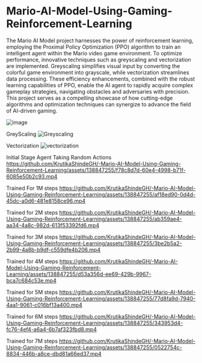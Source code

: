 # Mario-AI-Model-Using-Gaming-Reinforcement-Learning

The Mario AI Model project harnesses the power of reinforcement learning, employing the Proximal Policy Optimization (PPO) algorithm to train an intelligent agent within the Mario video game environment. To optimize performance, innovative techniques such as greyscaling and vectorization are implemented. Greyscaling simplifies visual input by converting the colorful game environment into grayscale, while vectorization streamlines data processing. These efficiency enhancements, combined with the robust learning capabilities of PPO, enable the AI agent to rapidly acquire complex gameplay strategies, navigating obstacles and adversaries with precision. This project serves as a compelling showcase of how cutting-edge algorithms and optimization techniques can synergize to advance the field of AI-driven gaming.


![image](https://github.com/KrutikaShindeGH/-Mario-AI-Model-Using-Gaming-Reinforcement-Learning/assets/138847255/7af1892b-eb74-418f-baf7-0efd393ae6df)

GreyScaling
![Greyscaling](https://github.com/KrutikaShindeGH/-Mario-AI-Model-Using-Gaming-Reinforcement-Learning/assets/138847255/3bf07111-213a-403a-b8f0-57eb28181624)

Vectorization
![vectorization](https://github.com/KrutikaShindeGH/-Mario-AI-Model-Using-Gaming-Reinforcement-Learning/assets/138847255/c2cd3ed9-dbde-48c3-a1fb-87055f2e2d1e)

Initial Stage Agent Taking Random Actions
https://github.com/KrutikaShindeGH/-Mario-AI-Model-Using-Gaming-Reinforcement-Learning/assets/138847255/f78c8d7d-60e4-4998-b71f-6085e50b2c93.mp4

Trained For 1M steps 
https://github.com/KrutikaShindeGH/-Mario-AI-Model-Using-Gaming-Reinforcement-Learning/assets/138847255/af18ed90-0d4d-45dc-a0d6-481e8158ce96.mp4

Trained for 2M steps
https://github.com/KrutikaShindeGH/-Mario-AI-Model-Using-Gaming-Reinforcement-Learning/assets/138847255/ab359ae4-aa34-4a8c-982d-613f53392fd6.mp4

Trained for 3M steps
https://github.com/KrutikaShindeGH/-Mario-AI-Model-Using-Gaming-Reinforcement-Learning/assets/138847255/3be2b5a2-2b99-4a8b-b9df-c559dfe4b206.mp4

Trained for 4M steps
https://github.com/KrutikaShindeGH/-Mario-AI-Model-Using-Gaming-Reinforcement-Learning/assets/138847255/d53a356d-ee69-429b-9967-bca7c684c53e.mp4

Trained for 5M steps
https://github.com/KrutikaShindeGH/-Mario-AI-Model-Using-Gaming-Reinforcement-Learning/assets/138847255/77d8fa9d-7940-4aa1-9061-c016bf13a400.mp4

Trained for 6M steps 
https://github.com/KrutikaShindeGH/-Mario-AI-Model-Using-Gaming-Reinforcement-Learning/assets/138847255/343953d4-fc76-4ef4-a6a4-6b7af323fbd8.mp4

Trained for 7M steps
https://github.com/KrutikaShindeGH/-Mario-AI-Model-Using-Gaming-Reinforcement-Learning/assets/138847255/0522754c-8834-446b-a8ce-dbd81a66ed37.mp4
